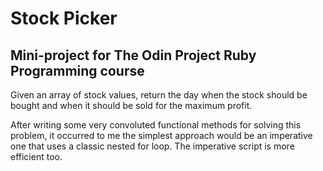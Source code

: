 # Stock Picker

## Mini-project for The Odin Project Ruby Programming course

Given an array of stock values, return the day when the stock should be
bought and when it should be sold for the maximum profit.

After writing some very convoluted functional methods for solving this problem,
it occurred to me the simplest approach would be an imperative one that uses
a classic nested for loop. The imperative script is more efficient too.
